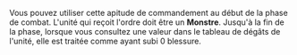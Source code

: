 Vous pouvez utiliser cette apitude de commandement au début de la phase de combat. L'unité qui reçoit l'ordre doit être un **Monstre**. Jusqu'à la fin de la phase, lorsque vous consultez une valeur dans le tableau de dégâts de l'unité, elle est traitée comme ayant subi 0 blessure.